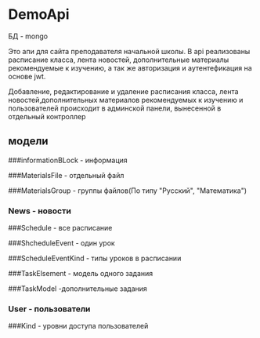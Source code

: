 # DemoApi
БД - mongo

Это апи для сайта преподавателя начальной школы. В api реализованы расписание класса, лента новостей,
дополнительные материалы рекомендуемые к изучению, а так же авторизация и аутентефикация на основе jwt.

Добавление, редактирование и удаление расписания класса, лента новостей,дополнительных материалов рекомендуемых к изучению и пользователей происходит в админской панели, вынесенной в отдельный контроллер

  ## модели
  ###informationBLock - информация

  ###MaterialsFile - отдельный файл

  ###MaterialsGroup - группы файлов(По типу "Русский", "Математика")

  ### News - новости 

  ###Schedule - все расписание 

  ###ShcheduleEvent - один урок

  ###ScheduleEventKind - типы уроков в расписании

  ###TaskElsement - модель одного задания

  ###TaskModel -дополнительные задания

  ### User - пользователи

  ###Kind - уровни доступа пользователей
    
